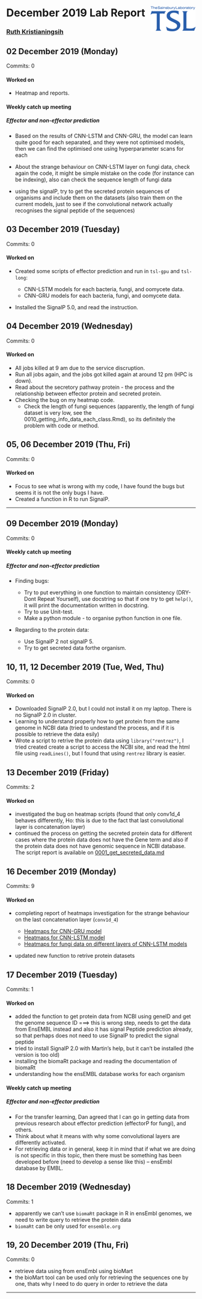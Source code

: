 
# December 2019 Lab Report <img src="figures/tsl-logo.png" align="right" width="120" />

### [Ruth Kristianingsih](https://github.com/ruthkr)

## 02 December 2019 (Monday)

Commits: 0

#### Worked on

  - Heatmap and reports.

#### Weekly catch up meeting

##### Effector and non-effector prediction

  - Based on the results of CNN-LSTM and CNN-GRU, the model can learn
    quite good for each separated, and they were not optimised models,
    then we can find the optimised one using hyperparameter scans for
    each

  - About the strange behaviour on CNN-LSTM layer on fungi data, check
    again the code, it might be simple mistake on the code (for instance
    can be indexing), also can check the sequence length of fungi data

  - using the signalP, try to get the secreted protein sequences of
    organisms and include them on the datasets (also train them on the
    current models, just to see if the convolutional network actually
    recognises the signal peptide of the sequences)

## 03 December 2019 (Tuesday)

Commits: 0

#### Worked on

  - Created some scripts of effector prediction and run in `tsl-gpu` and
    `tsl-long`:
    
      - CNN-LSTM models for each bacteria, fungi, and oomycete data.
      - CNN-GRU models for each bacteria, fungi, and oomycete data.

  - Installed the SignalP 5.0, and read the instruction.

## 04 December 2019 (Wednesday)

Commits: 0

#### Worked on

  - All jobs killed at 9 am due to the service discruption.
  - Run all jobs again, and the jobs got killed again at around 12 pm
    (HPC is down).
  - Read about the secretory pathway protein - the process and the
    relationship between effector protein and secreted protein.
  - Checking the bug on my heatmap code.
      - Check the length of fungi sequences (apparently, the length of
        fungi dataset is very low, see the
        0010\_getting\_info\_data\_each\_class.Rmd), so its definitely
        the problem with code or method.

## 05, 06 December 2019 (Thu, Fri)

Commits: 0

#### Worked on

  - Focus to see what is wrong with my code, I have found the bugs but
    seems it is not the only bugs I have.
  - Created a function in R to run SignalP.

-----

## 09 December 2019 (Monday)

Commits: 0

#### Weekly catch up meeting

##### Effector and non-effector prediction

  - Finding bugs:
    
      - Try to put everything in one function to maintain consistency
        (DRY-Dont Repeat Yourself), use docstring so that if one try to
        get `help()`, it will print the documentation written in
        docstring.
      - Try to use Unit-test.
      - Make a python module - to organise python function in one file.

  - Regarding to the protein data:
    
      - Use SignalP 2 not signalP 5.
      - Try to get secreted data forthe organism.

## 10, 11, 12 December 2019 (Tue, Wed, Thu)

Commits: 0

#### Worked on

  - Downloaded SignalP 2.0, but I could not install it on my laptop.
    There is no SignalP 2.0 in cluster.
  - Learning to understand properly how to get protein from the same
    genome in NCBI data (tried to undestand the process, and if it is
    possible to retrieve the data esily)
  - Wrote a script to retrive the protein data using
    `library("rentrez")`, I tried created create a script to access the
    NCBI site, and read the html file using `readLines()`, but I found
    that using `rentrez` library is easier.

## 13 December 2019 (Friday)

Commits: 2

#### Worked on

  - investigated the bug on heatmap scripts (found that only conv1d\_4
    behaves differently, Ho: this is due to the fact that last
    convolutional layer is concatenation layer)
  - continued the process on getting the secreted protein data for
    different cases where the protein data does not have the Gene term
    and also if the protein data does not have genomic sequence in NCBI
    database. The script report is available on
    [0001\_get\_secreted\_data.md](https://github.com/TeamMacLean/ruth-effectors-prediction/blob/master/reports/getting-data-secreted/0001_get_secreted_data.md)

## 16 December 2019 (Monday)

Commits: 9

#### Worked on

  - completing report of heatmaps investigation for the strange
    behaviour on the last concatenation layer (`conv1d_4`)
    
      - [Heatmaps for CNN-GRU
        model](https://github.com/TeamMacLean/ruth-effectors-prediction/blob/master/scripts/jupyter-note/heatmaps/heatmap_cnn_gru.ipynb)
      - [Heatmaps for CNN-LSTM
        model](https://github.com/TeamMacLean/ruth-effectors-prediction/blob/master/scripts/jupyter-note/heatmaps/heatmap_cnn_lstm.ipynb)
      - [Heatmaps for fungi data on different layers of CNN-LSTM
        models](https://github.com/TeamMacLean/ruth-effectors-prediction/blob/master/scripts/jupyter-note/heatmaps/fungi-test/heatmap_cnn_lstm_fungi_test.ipynb)

  - updated new function to retrive protein datasets

## 17 December 2019 (Tuesday)

Commits: 1

#### Worked on

  - added the function to get protein data from NCBI using geneID and
    get the genome sequence ID ===\> this is wrong step, needs to get
    the data from EnsEMBL instead and also it has signal Peptide
    prediction already, so that perhaps does not need to use SignalP to
    predict the signal peptide
  - tried to install SignalP 2.0 with Martin’s help, but it can’t be
    installed (the version is too old)
  - installing the biomaRt package and reading the documentation of
    biomaRt
  - understanding how the ensEMBL database works for each organism

#### Weekly catch up meeting

##### Effector and non-effector prediction

  - For the transfer learning, Dan agreed that I can go in getting data
    from previous research about effector prediction (effectorP for
    fungi), and others.  
  - Think about what it means with why some convolutional layers are
    differently activated.
  - For retrieving data or in general, keep it in mind that if what we
    are doing is not specific in this topic, then there must be
    something has been developed before (need to develop a sense like
    this) – ensEmbl database by EMBL.

## 18 December 2019 (Wednesday)

Commits: 1

  - apparently we can’t use `biomaRt` package in R in ensEmbl genomes,
    we need to write query to retrieve the protein data
  - `biomaRt` can be only used for `ensemble.org`

## 19, 20 December 2019 (Thu, Fri)

Commits: 0

  - retrieve data using from ensEmbl using bioMart
  - the bioMart tool can be used only for retrieving the sequences one
    by one, thats why I need to do query in order to retrieve the data

-----
